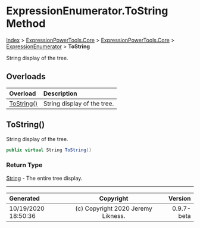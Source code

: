 ﻿# ExpressionEnumerator.ToString Method

[Index](../index.md) > [ExpressionPowerTools.Core](ExpressionPowerTools.Core.a.md) > [ExpressionPowerTools.Core](ExpressionPowerTools.Core.n.md) > [ExpressionEnumerator](ExpressionPowerTools.Core.ExpressionEnumerator.cs.md) > **ToString**

String display of the tree.

## Overloads

| Overload | Description |
| :-- | :-- |
| [ToString()](#tostring) | String display of the tree. |
## ToString()

String display of the tree.

```csharp
public virtual String ToString()
```

### Return Type

 [String](https://docs.microsoft.com/dotnet/api/system.string)  - The entire tree display.



---

| Generated | Copyright | Version |
| :-- | :-: | --: |
| 10/19/2020 18:50:36 | (c) Copyright 2020 Jeremy Likness. | 0.9.7-beta |

